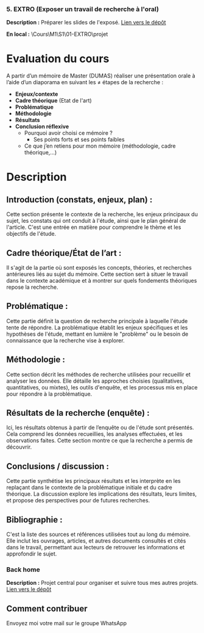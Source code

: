 ### 5. EXTRO (Exposer un travail de recherche à l'oral)

**Description :** Préparer les slides de l'exposé.
[Lien vers le dépôt](https://github.com/ugadavid/ugaextro)

**En local :** \Cours\M1\S1\01-EXTRO\projet



# Evaluation du cours

A partir d’un mémoire de Master (DUMAS) réaliser une présentation orale à l’aide d’un diaporama en suivant les ≠ étapes de la recherche :

- **Enjeux/contexte**
- **Cadre théorique** (Etat de l'art)
- **Problématique**
- **Méthodologie**
- **Résultats**
- **Conclusion réflexive**
  - Pourquoi avoir choisi ce mémoire ?
    - Ses points forts et ses points faibles
  - Ce que j’en retiens pour mon mémoire (méthodologie, cadre théorique,...)


# Description
## Introduction (constats, enjeux, plan) : 
Cette section présente le contexte de la recherche, les enjeux principaux du sujet, les constats qui ont conduit à l'étude, ainsi que le plan général de l'article. C'est une entrée en matière pour comprendre le thème et les objectifs de l'étude.

## Cadre théorique/État de l’art : 
Il s'agit de la partie où sont exposés les concepts, théories, et recherches antérieures liés au sujet du mémoire. Cette section sert à situer le travail dans le contexte académique et à montrer sur quels fondements théoriques repose la recherche.

## Problématique : 
Cette partie définit la question de recherche principale à laquelle l'étude tente de répondre. La problématique établit les enjeux spécifiques et les hypothèses de l'étude, mettant en lumière le "problème" ou le besoin de connaissance que la recherche vise à explorer.

## Méthodologie : 
Cette section décrit les méthodes de recherche utilisées pour recueillir et analyser les données. Elle détaille les approches choisies (qualitatives, quantitatives, ou mixtes), les outils d'enquête, et les processus mis en place pour répondre à la problématique.

## Résultats de la recherche (enquête) : 
Ici, les résultats obtenus à partir de l’enquête ou de l'étude sont présentés. Cela comprend les données recueillies, les analyses effectuées, et les observations faites. Cette section montre ce que la recherche a permis de découvrir.

## Conclusions / discussion : 
Cette partie synthétise les principaux résultats et les interprète en les replaçant dans le contexte de la problématique initiale et du cadre théorique. La discussion explore les implications des résultats, leurs limites, et propose des perspectives pour de futures recherches.

## Bibliographie : 
C'est la liste des sources et références utilisées tout au long du mémoire. Elle inclut les ouvrages, articles, et autres documents consultés et cités dans le travail, permettant aux lecteurs de retrouver les informations et approfondir le sujet.


### Back home

**Description :** Projet central pour organiser et suivre tous mes autres projets.
[Lien vers le dépôt](https://github.com/ugadavid/project-manager)

## Comment contribuer

Envoyez moi votre mail sur le groupe WhatsApp
